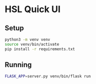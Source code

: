 # HSL Quick UI

## Setup
```bash
python3 -m venv venv
source venv/bin/activate
pip install -r requirements.txt
```

## Running
```bash
FLASK_APP=server.py venv/bin/flask run
```
